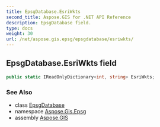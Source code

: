 ```yaml
---
title: EpsgDatabase.EsriWkts
second_title: Aspose.GIS for .NET API Reference
description: EpsgDatabase field. 
type: docs
weight: 30
url: /net/aspose.gis.epsg/epsgdatabase/esriwkts/
---
```

## EpsgDatabase.EsriWkts field

```csharp
public static IReadOnlyDictionary<int, string> EsriWkts;
```

### See Also

* class [EpsgDatabase](../)
* namespace [Aspose.Gis.Epsg](../../epsgdatabase/)
* assembly [Aspose.GIS](../../../)


